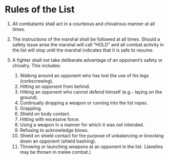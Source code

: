 # Rules of the List
1. All combatants shall act in a courteous and chivalrous manner at all times.
2. The instructions of the marshal shall be followed at all times. Should a safety issue arise the marshal will call “HOLD” and all combat activity in the list will stop until the marshal indicates that it is safe to resume.
3. A fighter shall not take deliberate advantage of an opponent’s safety or chivalry.  This includes:

    1. Walking around an opponent who has lost the use of his legs (corkscrewing).
    2. Hitting an opponent from behind.
    3. Hitting an opponent who cannot defend himself (e.g.- laying on the ground).
    4. Continually dropping a weapon or running into the list ropes.
    5. Grappling.
    6. Shield on body contact.
    7. Hitting with excessive force.
    8. Using a weapon in a manner for which it was not intended.
    9. Refusing to acknowledge blows.
    10. Shield on shield contact for the purpose of unbalancing or knocking down an opponent (shield bashing).
    11. Throwing or launching weapons at an opponent in the list. (Javelins may be thrown in melee combat.)

